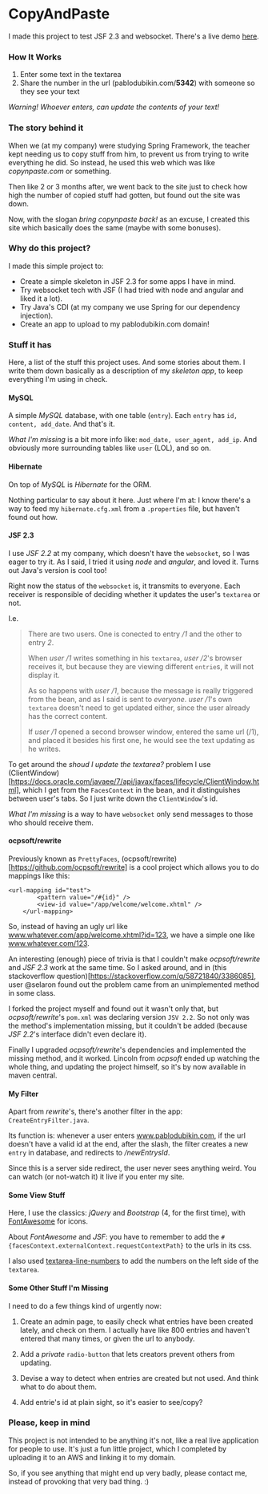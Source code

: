 # CopyAndPaste

I made this project to test JSF 2.3 and websocket. There's a live demo [here](http://www.pablodubikin.com).


### How It Works

1. Enter some text in the textarea
2. Share the number in the url (pablodubikin.com/**5342**) with someone so they see your text

*Warning! Whoever enters, can update the contents of your text!*


### The story behind it

When we (at my company) were studying Spring Framework, the teacher kept needing us to copy stuff from him, to prevent us from trying to write everything he did. So instead, he used this web which was like _copynpaste.com_ or something.

Then like 2 or 3 months after, we went back to the site just to check how high the number of copied stuff had gotten, but found out the site was down.

Now, with the slogan *bring copynpaste back!* as an excuse, I created this site which basically does the same (maybe with some bonuses). 


### Why do this project?

I made this simple project to:

  - Create a simple skeleton in JSF 2.3 for some apps I have in mind.
  - Try websocket tech with JSF (I had tried with node and angular and liked it a lot).
  - Try Java's CDI (at my company we use Spring for our dependency injection).
  - Create an app to upload to my pablodubikin.com domain!


### Stuff it has

Here, a list of the stuff this project uses. And some stories about them. I write them down basically as a description of my *skeleton app*, to keep everything I'm using in check. 

#### MySQL

A simple *MySQL* database, with one table (`entry`). Each `entry` has `id, content, add_date`. And that's it.

*What I'm missing* is a bit more info like: `mod_date, user_agent, add_ip`. And obviously more surrounding tables like `user` (LOL), and so on.

#### Hibernate

On top of *MySQL* is *Hibernate* for the ORM. 

Nothing particular to say about it here. Just where I'm at: I know there's a way to feed my `hibernate.cfg.xml` from a `.properties` file, but haven't found out how. 

#### JSF 2.3

I use *JSF 2.2* at my company, which doesn't have the `websocket`, so I was eager to try it. As I said, I tried it using *node* and *angular*, and loved it. Turns out Java's version is cool too!

Right now the status of the  `websocket` is, it transmits to everyone. Each receiver is responsible of deciding whether it updates the user's `textarea` or not. 

I.e. 
>
> There are two users. One is conected to entry */1* and the other to entry *2*.
>
> When *user /1* writes something in his `textarea`, *user /2*'s browser receives it, but because they are viewing different `entrie`s, it will not display it. 
>
> As so happens with *user /1*, because the message is really triggered from the bean, and as I said is sent to *everyone*. *user /1*'s own `textarea` doesn't need to get updated either, since the user already has the correct content.
>
> If *user /1* opened a second browser window, entered the same url (/1), and placed it besides his first one, he would see the text updating as he writes.
>

To get around the *shoud I update the textarea?* problem I use (ClientWindow)[https://docs.oracle.com/javaee/7/api/javax/faces/lifecycle/ClientWindow.html], which I get from the `FacesContext` in the bean, and it distinguishes between user's tabs. So I just write down the `ClientWindow`'s id. 

*What I'm missing* is a way to have `websocket` only send messages to those who should receive them.


#### ocpsoft/rewrite

Previously known as `PrettyFaces`, (ocpsoft/rewrite)[https://github.com/ocpsoft/rewrite] is a cool project which allows you to do mappings like this:

```
<url-mapping id="test">
		<pattern value="/#{id}" />
		<view-id value="/app/welcome/welcome.xhtml" />
	</url-mapping>
```

So, instead of having an ugly url like www.whatever.com/app/welcome.xhtml?id=123, we have a simple one like www.whatever.com/123.

An interesting (enough) piece of trivia is that I couldn't make *ocpsoft/rewrite* and *JSF 2.3* work at the same time. So I asked around, and in (this stackoverflow question)[https://stackoverflow.com/q/58721840/3386085], user @selaron found out the problem came from an unimplemented method in some class.

I forked the project myself and found out it wasn't only that, but *ocpsoft/rewrite*'s `pom.xml` was declaring version `JSV 2.2`. So not only was the method's implementation missing, but it couldn't be added (because *JSF 2.2*'s interface didn't even declare it).

Finally I upgraded *ocpsoft/rewrite*'s dependencies and implemented the missing method, and it worked. Lincoln from *ocpsoft* ended up watching the whole thing, and updating the project himself, so it's by now available in maven central.


#### My Filter

Apart from *rewrite*'s, there's another filter in the app: `CreateEntryFilter.java`.

Its function is: whenever a user enters www.pablodubikin.com, if the url doesn't have a valid id at the end, after the slash, the filter creates a new `entry` in database, and redirects to */newEntrysId*.

Since this is a server side redirect, the user never sees anything weird. You can watch (or not-watch it) it live if you enter my site.


#### Some View Stuff

Here, I use the classics: *jQuery* and *Bootstrap* (4, for the first time), with [FontAwesome](https://fontawesome.com/) for icons. 

About *FontAwesome* and *JSF*: you have to remember to add the `#{facesContext.externalContext.requestContextPath}` to the urls in its css.

I also used [textarea-line-numbers](https://github.com/MatheusAvellar/textarea-line-numbers) to add the numbers on the left side of the `textarea`.

#### Some Other Stuff I'm Missing

I need to do a few things kind of urgently now:

 1. Create an admin page, to easily check what entries have been created lately, and check on them. I actually have like 800 entries and haven't entered that many times, or given the url to anybody.

 2. Add a *private* `radio-button` that lets creators prevent others from updating.
 
 3. Devise a way to detect when entries are created but not used. And think what to do about them.
 
 4. Add entrie's id at plain sight, so it's easier to see/copy? 


### Please, keep in mind

This project is not intended to be anything it's not, like a real live application for people to use. It's just a fun little project, which I completed by uploading it to an AWS and linking it to my domain.

So, if you see anything that might end up very badly, please contact me, instead of provoking that very bad thing. :)
